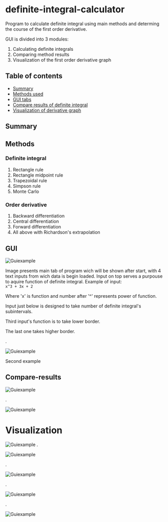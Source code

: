 # definite-integral-calculator
Program to calculate definite integral using main methods and determing the course of the first order derivative. 


GUI is divided into 3 modules: 

1) Calculating definite integrals
2) Comparing method results 
3) Visualization of the first order derivative graph



## Table of contents
* [Summary](#summary)
* [Methods used](#methods)
* [GUI tabs](#gui)
* [Compare results of definite integral](#compare-results)
* [Visualization of derivative graph](#visualization)

## Summary


## Methods

### Definite integral
1) Rectangle rule
2) Rectangle midpoint rule
3) Trapezoidal rule
4) Simpson rule
5) Monte Carlo

### Order derivative 
1) Backward differentiation
2) Central differentiation
3) Forward differentiation
4) All above with Richardson's extrapolation

## GUI

![Guiexample](./images/definite_integral_inputing_data1.jpg)

Image presents main tab of program wich will be shown after start, with 4 text inputs from wich data is begin loaded. 
Input on top serves a purpouse to aquire function of definite integral. Example of input:  
`
x^3 + 3x + 2
`

Where 'x' is function and number after '^' represents power of function. 

Input just below is designed to take number of definite integral's subintervals.

Third input's function is to take lower border.

The last one takes higher border.

.

![Guiexample](./images/order_derivative1.jpg)

Second example

## Compare-results

![Guiexample](./images/definite_integral_comparing_methods.jpg)

.

![Guiexample](./images/definite_integral_comparing_methods2.jpg)


# Visualization

![Guiexample](./images/order_derivative1.jpg)
.


![Guiexample](./images/chart_derivative.jpg)

.

![Guiexample](./images/chart_derivative_and.jpg)

.

![Guiexample](./images/chart_derivative_only.jpg)

.

![Guiexample](./images/chart_derivative2.jpg)

 
